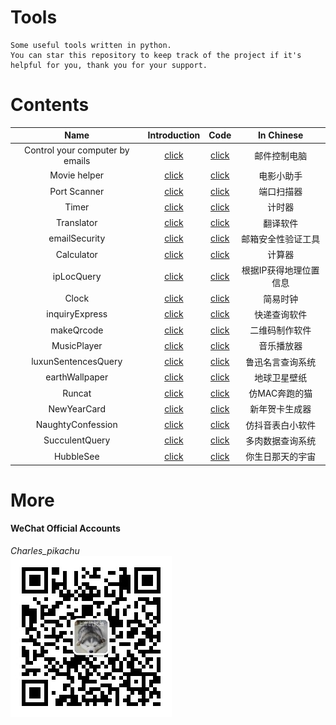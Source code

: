 # Tools
```
Some useful tools written in python.  
You can star this repository to keep track of the project if it's helpful for you, thank you for your support.
```

# Contents
|   Name                               |     Introduction                                                  |      Code                                                                              |     In Chinese              |
|   :----:                             |     :----:                                                        |      :----:                                                                            |     :----:                  |
|   Control your computer by emails    |     [click](https://mp.weixin.qq.com/s/KnG-mncegaB35v5THAUJXQ)    |      [click](https://github.com/CharlesPikachu/Tools/tree/master/ControlPCbyEmail)     |     邮件控制电脑            |
|   Movie helper                       |     [click](https://mp.weixin.qq.com/s/VlwCyD99YBYhIbwG4rYN3A)    |      [click](https://github.com/CharlesPikachu/Tools/tree/master/MovieHelper)          |     电影小助手              |
|   Port Scanner                       |     [click](https://mp.weixin.qq.com/s/98VnIO9JEdAqcIPdxq1cOg)    |      [click](https://github.com/CharlesPikachu/Tools/tree/master/PortSanner)           |     端口扫描器              |
|   Timer                              |     [click](https://mp.weixin.qq.com/s/8HcXQjcsyegYzp_yt1cE5w)    |      [click](https://github.com/CharlesPikachu/Tools/tree/master/Timer)                |     计时器                  |
|   Translator                         |     [click](https://mp.weixin.qq.com/s/SWR-bUdqfpn3NxR5OgCYlg)    |      [click](https://github.com/CharlesPikachu/Tools/tree/master/Translator)           |     翻译软件                |
|   emailSecurity                      |     [click](https://mp.weixin.qq.com/s/9u1CIa8MdoiXGGdPqae8fA)    |      [click](https://github.com/CharlesPikachu/Tools/tree/master/emailSecurity)        |     邮箱安全性验证工具      |
|   Calculator                         |     [click](https://mp.weixin.qq.com/s/x6ygDEWHiYX10AP4y8e3MA)    |      [click](https://github.com/CharlesPikachu/Tools/tree/master/Calculator)           |     计算器                  |
|   ipLocQuery                         |     [click](https://mp.weixin.qq.com/s/lYWxt00erojeSoyRWA1R5g)    |      [click](https://github.com/CharlesPikachu/Tools/tree/master/ipLocQuery)           |     根据IP获得地理位置信息  |
|   Clock                              |     [click](https://mp.weixin.qq.com/s/8JPxEHGZ2u7dsEUJS-9WbQ)    |      [click](https://github.com/CharlesPikachu/Tools/tree/master/Clock)                |     简易时钟                |
|   inquiryExpress                     |     [click](https://mp.weixin.qq.com/s/haNR8Yr9RsSXaTd0jl5PFA)    |      [click](https://github.com/CharlesPikachu/Tools/tree/master/inquiryExpress)       |     快递查询软件            |
|   makeQrcode                         |     [click](https://mp.weixin.qq.com/s/XFmumQbQP4d9qf6HQBLVnA)    |      [click](https://github.com/CharlesPikachu/Tools/tree/master/makeQrcode)           |     二维码制作软件          |
|   MusicPlayer                        |     [click](https://mp.weixin.qq.com/s/SUyRNz_M7B6bcdV7-YxlZQ)    |      [click](https://github.com/CharlesPikachu/Tools/tree/master/MusicPlayer)          |     音乐播放器              |
|   luxunSentencesQuery                |     [click](https://mp.weixin.qq.com/s/dQ8NfwFDoZw-6c1SPEl0aw)    |      [click](https://github.com/CharlesPikachu/Tools/tree/master/luxunSentencesQuery)  |     鲁迅名言查询系统        |
|   earthWallpaper                     |     [click](https://mp.weixin.qq.com/s/pDZpzzpd1g5bodtFdEROEg)    |      [click](https://github.com/CharlesPikachu/Tools/tree/master/earthWallpaper)       |     地球卫星壁纸            |
|   Runcat                             |     [click](https://mp.weixin.qq.com/s/8Fgzb8JiAoNSJqUanSi85Q)    |      [click](https://github.com/CharlesPikachu/Tools/tree/master/Runcat)               |     仿MAC奔跑的猫           |
|   NewYearCard                        |     [click](https://mp.weixin.qq.com/s/XCPkiXrKGZrVpNvyRlzgvA)    |      [click](https://github.com/CharlesPikachu/Tools/tree/master/NewYearCard)          |     新年贺卡生成器          |
|   NaughtyConfession                  |     [click](https://mp.weixin.qq.com/s/wMxMrx07ZeOfYEXpuGYVsg)    |      [click](https://github.com/CharlesPikachu/Tools/tree/master/NaughtyConfession)    |     仿抖音表白小软件        |
|   SucculentQuery                     |     [click](https://mp.weixin.qq.com/s/1_PzYVkMXwXrCiHBP5nZtQ)    |      [click](https://github.com/CharlesPikachu/Tools/tree/master/SucculentQuery)       |     多肉数据查询系统        | 
|   HubbleSee                          |     [click](https://mp.weixin.qq.com/s/hJDcRHNHT1Zc0akctvWqsA)    |      [click](https://github.com/CharlesPikachu/Tools/tree/master/HubbleSee)            |     你生日那天的宇宙        |


# More
#### WeChat Official Accounts
*Charles_pikachu*  
![img](pikachu.jpg)